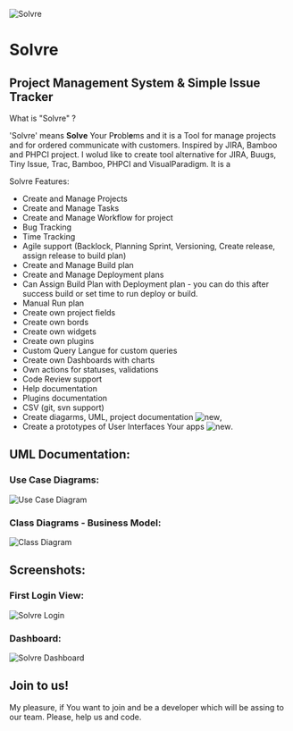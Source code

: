 
![ Solvre ](http://maveius.pl/img/solvre/solvre-logo.png)
# Solvre 
## Project Management System & Simple Issue Tracker 

What is "Solvre" ?

'Solvre' means **Solve** Your P**r**obl**e**ms and it is a Tool for manage projects and for ordered communicate with customers.
Inspired by JIRA, Bamboo and PHPCI project. I wolud like to create tool alternative for JIRA, Buugs, Tiny Issue, Trac, Bamboo, PHPCI and VisualParadigm. It is a 

Solvre Features:

- Create and Manage Projects
- Create and Manage Tasks
- Create and Manage Workflow for project
- Bug Tracking
- Time Tracking
- Agile support (Backlock, Planning Sprint, Versioning, Create release, assign release to build plan) 
- Create and Manage Build plan
- Create and Manage Deployment plans
- Can Assign Build Plan with Deployment plan - you can do this after success build or set time to run deploy or build.
- Manual Run plan
- Create own project fields
- Create own bords
- Create own widgets
- Create own plugins
- Custom Query Langue for custom queries
- Create own Dashboards with charts
- Own actions for statuses, validations
- Code Review support
- Help documentation
- Plugins documentation
- CSV (git, svn support)
- Create diagarms, UML, project documentation ![new](http://maveius.pl/img/solvre/new.png),
- Create a prototypes of User Interfaces Your apps ![new](http://maveius.pl/img/solvre/new.png). 

## UML Documentation:

### Use Case Diagrams:
![ Use Case Diagram ](http://maveius.pl/img/solvre/uml/0001-UC.png)

### Class Diagrams - Business Model:
![ Class Diagram ](http://maveius.pl/img/solvre/uml/0002-CD-BM.png)

## Screenshots: 

### First Login View:
![ Solvre Login ](http://maveius.pl/img/solvre/0001-view-login.png)

### Dashboard:
![ Solvre Dashboard ](http://maveius.pl/img/solvre/0002-view-dashboard.png)


## Join to us!
My pleasure, if You want to join and be a developer which will be assing to our team. Please, help us and code.
